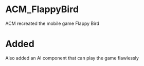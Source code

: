 # ACM_FlappyBird

ACM recreated the mobile game Flappy Bird

# Added

Also added an AI component that can play the game flawlessly